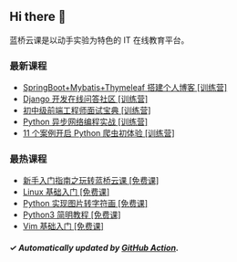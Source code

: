 ## Hi there 👋

蓝桥云课是以动手实验为特色的 IT 在线教育平台。

### 最新课程

<!-- LATEST:START -->
- [SpringBoot+Mybatis+Thymeleaf 搭建个人博客 [训练营]](https://www.lanqiao.cn/courses/1367/)
- [Django 开发在线问答社区 [训练营]](https://www.lanqiao.cn/courses/4069/)
- [初中级前端工程师面试宝典 [训练营]](https://www.lanqiao.cn/courses/4452/)
- [Python 异步网络编程实战 [训练营]](https://www.lanqiao.cn/courses/1292/)
- [11 个案例开启 Python 爬虫初体验 [训练营]](https://www.lanqiao.cn/courses/3086/)
<!-- LATEST:END -->

### 最热课程

<!-- HOTEST:START -->
- [新手入门指南之玩转蓝桥云课 [免费课]](https://www.lanqiao.cn/courses/63/)
- [Linux 基础入门 [免费课]](https://www.lanqiao.cn/courses/1/)
- [Python 实现图片转字符画 [免费课]](https://www.lanqiao.cn/courses/370/)
- [Python3 简明教程 [免费课]](https://www.lanqiao.cn/courses/596/)
- [Vim 基础入门 [免费课]](https://www.lanqiao.cn/courses/2/)
<!-- HOTEST:END -->

##### ✓ Automatically updated by [GitHub Action](https://github.com/lanqiao-courses/.github/actions/workflows/update.yml).
